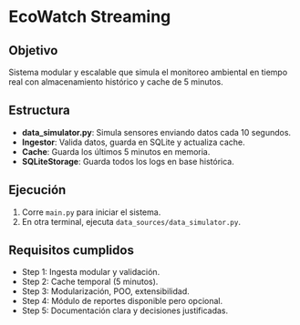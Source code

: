 # EcoWatch Streaming

## Objetivo
Sistema modular y escalable que simula el monitoreo ambiental en tiempo real con almacenamiento histórico y cache de 5 minutos.

## Estructura
- **data_simulator.py**: Simula sensores enviando datos cada 10 segundos.
- **Ingestor**: Valida datos, guarda en SQLite y actualiza cache.
- **Cache**: Guarda los últimos 5 minutos en memoria.
- **SQLiteStorage**: Guarda todos los logs en base histórica.

## Ejecución
1. Corre `main.py` para iniciar el sistema.
2. En otra terminal, ejecuta `data_sources/data_simulator.py`.

## Requisitos cumplidos
- Step 1: Ingesta modular y validación.
- Step 2: Cache temporal (5 minutos).
- Step 3: Modularización, POO, extensibilidad.
- Step 4: Módulo de reportes disponible pero opcional.
- Step 5: Documentación clara y decisiones justificadas.
